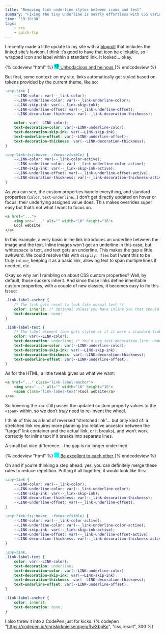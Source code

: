 ```yaml
---
title: "Removing link underline styles between icons and text"
summary: "Fixing the tiny underline is nearly effortless with CSS variables."
time: '19:10:00'
tags:
    - css
    - quick-tip
---
```


I recently made a little update to my site with a [blogroll](/blogroll/) that includes the linked site’s favicon. I think it’s good to have that icon be clickable, so I wrapped icon and label within a standard link. It looked… okay.

{% codeview "html" %}
	<a href="#">
		<img src="data:image/svg+xml,<svg xmlns='http://www.w3.org/2000/svg' viewBox='0 0 100 100'><rect xmlns='http://www.w3.org/2000/svg' width='100%' height='100%' fill='cyan' rx='10'/><text x='50%25' y='.9em' font-size='90' text-anchor='middle'>👎</text></svg>" alt="" width="16" height="16" style="display: inline-block;">
		Unbodacious and heinous
	</a>
{% endcodeview %}

But first, some context: on my site, links automatically get styled based on tokens provided by the current theme, like so:

```css
:any-link {
	--LINK-color: var(--_link-color);
	--LINK-underline-color: var(--_link-underline-color);
	--LINK-skip-ink: var(--_link-skip-ink);
	--LINK-underline-offset: var(--_link-underline-offset);
	--LINK-decoration-thickness: var(--_link-decoration-thickness);

	color: var(--LINK-color);
	text-decoration-color: var(--LINK-underline-color);
	text-decoration-skip-ink: var(--LINK-skip-ink);
	text-underline-offset: var(--LINK-underline-offset);
	text-decoration-thickness: var(--LINK-decoration-thickness);
}

:any-link:is(:hover, :focus-visible) {
	--LINK-color: var(--_link-color-active);
	--LINK-underline-color: var(--_link-underline-color-active);
	--LINK-skip-ink: var(--_link-skip-ink-active);
	--LINK-underline-offset: var(--_link-underline-offset-active);
	--LINK-decoration-thickness: var(--_link-decoration-thickness-active);
}
```

As you can see, the custom properties handle everything, and standard properties (`color`, `text-underline`…) don’t get directly updated on hover or focus: their underlying assigned value does. This makes overrides super easy but that’s not what I want to focus on.

```html
<a href="...">
	<img src="..." alt="" width="16" height="16">
	Cool website
</a>
```

In this example, a very basic inline link introduces an underline between the image and the text. Inline images won’t get an underline in this case, but whitespace is text, and text gets an underline. This makes the gap a little awkward. We could resolve this with `display: flex` but I want this to be truly `inline`, keeping it as a basic link, allowing text to span multiple lines if needed, etc.

Okay so why am I rambling on about CSS custom properties? Well, by default, those suckers inherit. And since those links define inheritable custom properties, with a couple of new classes, it becomes easy to fix this issue:

```css
.link-label-anchor {
	/* The link gets reset to look like normal text */
	color: inherit; /* Optional unless you have inline SVG that should look like normal text */
	text-decoration: none;
}

.link-label-text {
	/* The label element then gets styled as if it were a standard link */
	color: var(--LINK-color);
	text-decoration: underline; /* You'd use text-decoration-line: underline; to be more intentional, but this serves as a good fallback, too! */
	text-decoration-color: var(--LINK-underline-color);
	text-decoration-skip-ink: var(--LINK-skip-ink);
	text-decoration-thickness: var(--LINK-decoration-thickness);
	text-underline-offset: var(--LINK-underline-offset);
}
```

As for the HTML, a little tweak gives us what we want:

```html
<a href="..." class="link-label-anchor">
	<img src="..." alt="" width="16" height="16">
	<span class="link-label-text">Cool website</a>
</a>
```

So hovering the `<a>` still passes the updated custom property values to the `<span>` within, so we don’t *truly* need to re-invent the wheel.

I think of this as a kind of reversed “stretched link”… but only kind of: a stretched link requires more planning (no relative ancestor between the “target” link container and the actual link, or it breaks), and won’t work correctly for inline text if it breaks into separate lines.

A small but nice difference… the gap is no longer underlined:

{% codeview "html" %}
	<a href="#" class="link-label-anchor">
		<img src="data:image/svg+xml,<svg xmlns='http://www.w3.org/2000/svg' viewBox='0 0 100 100'><rect xmlns='http://www.w3.org/2000/svg' width='100%' height='100%' fill='cyan' rx='10'/><text x='50%25' y='.9em' font-size='90' text-anchor='middle'>🤘</text></svg>" alt="" width="16" height="16" style="display: inline-block;">
		<span class="link-label-text">Be excellent to each other</span>
    </a>
{% endcodeview %}

Oh and if you’re thinking a step ahead: yes, you can definitely merge these rules to reduce repetition. Putting it all together, it would look like this:

```css
:any-link {
	--LINK-color: var(--_link-color);
	--LINK-underline-color: var(--_link-underline-color);
	--LINK-skip-ink: var(--_link-skip-ink);
	--LINK-decoration-thickness: var(--_link-decoration-thickness);
	--LINK-underline-offset: var(--_link-underline-offset);
}

:any-link:is(:hover, :focus-visible) {
	--LINK-color: var(--_link-color-active);
	--LINK-underline-color: var(--_link-underline-color-active);
	--LINK-skip-ink: var(--_link-skip-ink-active);
	--LINK-underline-offset: var(--_link-underline-offset-active);
	--LINK-decoration-thickness: var(--_link-decoration-thickness-active);
}

:any-link,
.link-label-text {
	color: var(--LINK-color);
	text-decoration: underline;
	text-decoration-color: var(--LINK-underline-color);
	text-decoration-skip-ink: var(--LINK-skip-ink);
	text-decoration-thickness: var(--LINK-decoration-thickness);
	text-underline-offset: var(--LINK-underline-offset);
}

.link-label-anchor {
	color: inherit;
	text-decoration: none;
}
```

I also threw it into a CodePen just for kicks:
{% codepen "https://codepen.io/chriskirknielsen/pen/RwXbpKo", "css,result", 300 %}